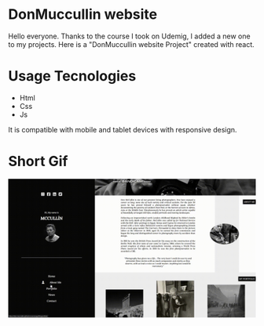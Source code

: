 # DonMuccullin website

Hello everyone. Thanks to the course I took on Udemig, I added a new one to my projects. Here is a "DonMuccullin website Project" created with react.

# Usage Tecnologies

- Html
- Css
- Js

It is compatible with mobile and tablet devices with responsive design.

# Short Gif

![](don.gif)
